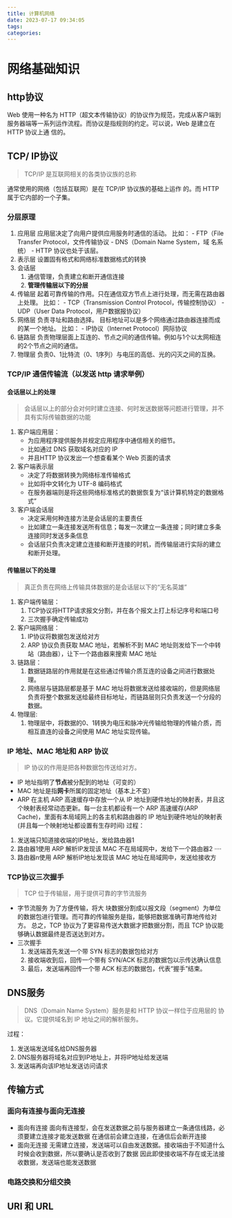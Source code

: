 ```yaml
---
title: 计算机网络
date: 2023-07-17 09:34:05
tags:
categories:
---
```

# 网络基础知识
## http协议
Web 使用一种名为 HTTP（超文本传输协议）的协议作为规范，完成从客户端到服务器端等一系列运作流程。而协议是指规则的约定。可以说，Web 是建立在 HTTP 协议上通 信的。
## TCP/ IP协议
> TCP/IP 是互联网相关的各类协议族的总称

通常使用的网络（包括互联网）是在 TCP/IP 协议族的基础上运作 的。而 HTTP 属于它内部的一个子集。
### 分层原理
1. 应用层
	应用层决定了向用户提供应用服务时通信的活动。
	比如：
		- FTP（File Transfer Protocol，文件传输协议
		- DNS（Domain Name System，域 名系统）
		- HTTP 协议也处于该层。
2. 表示层
	设置固有格式和网络标准数据格式的转换
3. 会话层
	1. 通信管理，负责建立和断开通信连接
	2. **管理传输层以下的分层**
4. 传输层
	起着可靠传输的作用。只在通信双方节点上进行处理，而无需在路由器上处理。
	比如：
		- TCP（Transmission Control Protocol，传输控制协议）
		- UDP（User Data Protocol，用户数据报协议）
5. 网络层
	负责寻址和路由选择。
	目标地址可以是多个网络通过路由器连接而成的某一个地址。
	比如：
		- IP协议（Internet Protocol）网际协议
6. 链路层
	负责物理层面上互连的、节点之间的通信传输。例如与1个以太网相连的2个节点之间的通信。
7. 物理层
	负责0、1比特流（0、1序列）与电压的高低、光的闪灭之间的互换。
### TCP/IP 通信传输流（以发送 http 请求举例）
#### 会话层以上的处理
> 会话层以上的部分会对何时建立连接、何时发送数据等问题进行管理，并不具有实际传输数据的功能
1. 客户端应用层：
	- 为应用程序提供服务并规定应用程序中通信相关的细节。
	- 比如通过 DNS 获取域名对应的 IP
	- 并且HTTP 协议发出一个想查看某个 Web 页面的请求
3. 客户端表示层
	- 决定了将数据转换为网络标准传输格式
	- 比如将中文转化为 UTF-8 编码格式
	- 在服务器端则是将这些网络标准格式的数据恢复为“该计算机特定的数据格式”
4. 客户端会话层
	- 决定采用何种连接方法是会话层的主要责任
	- 比如建立一条连接发送所有信息；每发一次建立一条连接；同时建立多条连接同时发送多条信息
	- 会话层只负责决定建立连接和断开连接的时机，而传输层进行实际的建立和断开处理。
#### 传输层以下的处理
> 真正负责在网络上传输具体数据的是会话层以下的“无名英雄”
1. 客户端传输层：
	1. TCP协议将HTTP请求报文分割，并在各个报文上打上标记序号和端口号
	2. 三次握手确定传输成功
2. 客户端网络层：
	1. IP协议将数据包发送给对方
	2. ARP 协议负责获取 MAC 地址，若解析不到 MAC 地址则发给下一个中转站（路由器），让下一个路由器来搜索 MAC 地址
3. 链路层：
	1. 数据链路层的作用就是在这些通过传输介质互连的设备之间进行数据处理。
	2. 网络层与链路层都是基于 MAC 地址将数据发送给接收端的，但是网络层负责将整个数据发送给最终目标地址，而链路层则只负责发送一个分段的数据。
4. 物理层:
	1. 物理层中，将数据的0、1转换为电压和脉冲光传输给物理的传输介质，而相互直连的设备之间使用 MAC 地址实现传输。
### IP 地址、MAC 地址和 ARP 协议
> IP 协议的作用是把各种数据包传送给对方。
- IP 地址指明了**节点**被分配到的地址（可变的）
- MAC 地址是指**网卡**所属的固定地址（基本上不变）
- ARP 在主机 ARP 高速缓存中存放一个从 IP 地址到硬件地址的映射表，并且这个映射表经常动态更新。每一台主机都设有一个 ARP 高速缓存(ARP Cache)，里面有本局域网上的各主机和路由器的 IP 地址到硬件地址的映射表(并且每一个映射地址都设置有生存时间)
过程：
1. 发送端只知道接收端的IP地址，发给路由器1
2. 路由器1使用 ARP 解析IP发现该 MAC 不在局域网中，发给下一个路由器2
····
3. 路由器n使用 ARP 解析IP地址发现该 MAC 地址在局域网中，发送给接收方
### TCP协议三次握手
> TCP 位于传输层，用于提供可靠的字节流服务
- 字节流服务
为了方便传输，将大 块数据分割成以报文段（segment）为单位的数据包进行管理。而可靠的传输服务是指，能够把数据准确可靠地传给对方。
总之，TCP 协议为了更容易传送大数据才把数据分割，而且 TCP 协议能够确认数据最终是否送达到对方。
- 三次握手
	1. 发送端首先发送一个带 SYN 标志的数据包给对方
	2. 接收端收到后，回传一个带有 SYN/ACK 标志的数据包以示传达确认信息
	3. 最后，发送端再回传一个带 ACK 标志的数据包，代表“握手”结束。
## DNS服务
> DNS（Domain Name System）服务是和 HTTP 协议一样位于应用层的 协议。它提供域名到 IP 地址之间的解析服务。

过程：
1. 发送端发送域名给DNS服务器
2. DNS服务器将域名对应到IP地址上，并将IP地址给发送端
3. 发送端再向该IP地址发送访问请求
## 传输方式
###  面向有连接与面向无连接
- 面向有连接
面向有连接型，会在发送数据之前与服务器建立一条通信线路，必须要建立连接才能发送数据
在通信前会建立连接，在通信后会断开连接
- 面向无连接
无需建立连接，发送端可以自由发送数据。接收端由于不知道什么时候会收到数据，所以要确认是否收到了数据
因此即使接收端不存在或无法接收数据，发送端也能发送数据
### 电路交换和分组交换

## URI 和 URL
